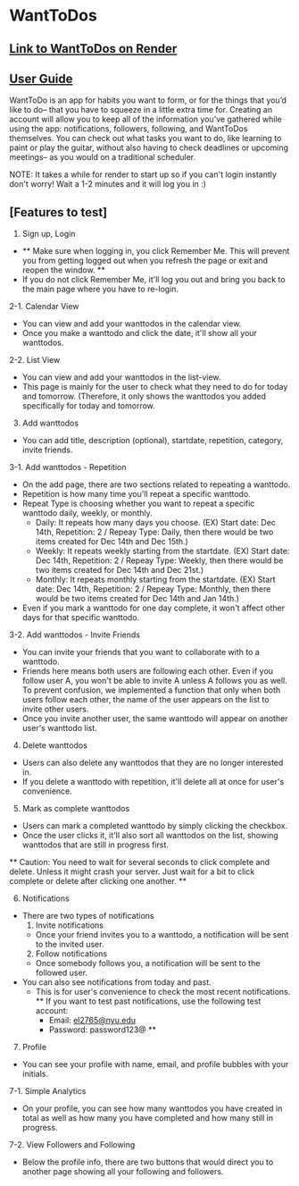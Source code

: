 # WantToDos 

## [Link to WantToDos on Render](https://want-to-dos.onrender.com/)

## [User Guide](https://wanttodos.atlassian.net/wiki/spaces/WANTTODOS/pages/6553605/WantToDos+-+User+Guide)

WantToDo is an app for habits you want to form, or for the things that you’d like to do– that you have to squeeze in a little extra time for. Creating an account will allow you to keep all of the information you’ve gathered while using the app: notifications, followers, following, and WantToDos themselves. You can check out what tasks you want to do, like learning to paint or play the guitar, without also having to check deadlines or upcoming meetings– as you would on a traditional scheduler.

NOTE: It takes a while for render to start up so if you can't login instantly don't worry! Wait a 1-2 minutes and it will log you in :)

## [Features to test]
1. Sign up, Login
  - ** Make sure when logging in, you click Remember Me. This will prevent you from getting logged out when you refresh the page or exit and reopen the window. **
  - If you do not click Remember Me, it'll log you out and bring you back to the main page where you have to re-login.

2-1. Calendar View 
  - You can view and add your wanttodos in the calendar view. 
  - Once you make a wanttodo and click the date, it'll show all your wanttodos. 

2-2. List View
  - You can view and add your wanttodos in the list-view. 
  - This page is mainly for the user to check what they need to do for today and tomorrow. (Therefore, it only shows the wanttodos you added specifically for today and tomorrow. 

3. Add wanttodos 
  - You can add title, description (optional), startdate, repetition, category, invite friends. 

3-1. Add wanttodos - Repetition
  - On the add page, there are two sections related to repeating a wanttodo. 
  - Repetition is how many time you'll repeat a specific wanttodo. 
  - Repeat Type is choosing whether you want to repeat a specific wanttodo daily, weekly, or monthly. 
    - Daily: It repeats how many days you choose. (EX) Start date: Dec 14th, Repetition: 2 / Repeay Type: Daily, then there would be two items created for Dec 14th and Dec 15th.) 
    - Weekly: It repeats weekly starting from the startdate. (EX) Start date: Dec 14th, Repetition: 2 / Repeay Type: Weekly, then there would be two items created for Dec 14th and Dec 21st.)
    - Monthly: It repeats monthly starting from the startdate. (EX) Start date: Dec 14th, Repetition: 2 / Repeay Type: Monthly, then there would be two items created for Dec 14th and Jan 14th.)
  - Even if you mark a wanttodo for one day complete, it won't affect other days for that specific wanttodo. 
    
3-2. Add wanttodos - Invite Friends 
  - You can invite your friends that you want to collaborate with to a wanttodo. 
  - Friends here means both users are following each other. Even if you follow user A, you won't be able to invite A unless A follows you as well. To prevent confusion, we implemented a function that only when both users follow each other, the name of the user appears on the list to invite other users. 
  - Once you invite another user, the same wanttodo will appear on another user's wanttodo list. 

4. Delete wanttodos 
  - Users can also delete any wanttodos that they are no longer interested in. 
  - If you delete a wanttodo with repetition, it'll delete all at once for user's convenience. 

5. Mark as complete wanttodos 
  - Users can mark a completed wanttodo by simply clicking the checkbox. 
  - Once the user clicks it, it'll also sort all wanttodos on the list, showing wanttodos that are still in progress first. 

** Caution: You need to wait for several seconds to click complete and delete. Unless it might crash your server. Just wait for a bit to click complete or delete after clicking one another. **

6. Notifications
  - There are two types of notifications 
    1) Invite notifications
      - Once your friend invites you to a wanttodo, a notification will be sent to the invited user. 
    2) Follow notifications 
      - Once somebody follows you, a notification will be sent to the followed user. 
  - You can also see notifications from today and past. 
    - This is for user's convenience to check the most recent notifications. 
       ** If you want to test past notifications, use the following test account: 
         - Email: el2765@nyu.edu
         - Password: password123@ 
       **
    
7. Profile 
  - You can see your profile with name, email, and profile bubbles with your initials. 

7-1. Simple Analytics
  - On your profile, you can see how many wanttodos you have created in total as well as how many you have completed and how many still in progress. 

7-2. View Followers and Following 
  - Below the profile info, there are two buttons that would direct you to another page showing all your following and followers. 

